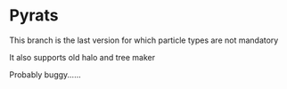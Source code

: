 # Pyrats

This branch is the last version for which particle types are not mandatory

It also supports old halo and tree maker

Probably buggy......
